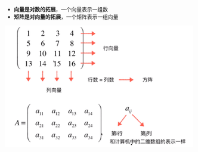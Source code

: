 - **向量是对数的拓展**，一个向量表示一组数
- **矩阵是对向量的拓展**，一个矩阵表示一组向量

![](../photo/Pasted%20image%2020240208191325.png)

